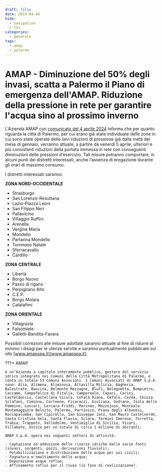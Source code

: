 ```yaml
---
draft: false
date: 2024-04-04
hide:
  - navigation
  - toc
categories:
  - generale
tags:
  - amap
  - palermo
---
```



# AMAP - Diminuzione del 50% degli invasi, scatta a Palermo il Piano di emergenza dell'AMAP. Riduzione della pressione in rete per garantire l'acqua sino al prossimo inverno

L'Azienda AMAP con [comunicato del 4 aprile 2024](https://www.amapspa.it/it/diminuzione-del-50-degli-invasi-scatta-a-palermo-il-piano-di-emergenza-dellamap-riduzione-della-pressione-in-rete-per-garantire-lacqua-sino-al-prossimo-inverno/) informa che per quanto riguarda la città di Palermo, per cui erano già state individuate delle zone in cui sono state operate delle lievi riduzioni di pressione già dalla metà del mese di gennaio, verranno attuate, 
a partire da venerdì 5 aprile, ulteriori e più consistenti riduzioni della portata immessa in rete con conseguenti diminuzioni delle pressioni d’esercizio.  Tali misure potranno comportare, in alcuni punti dei distretti interessati, anche l’assenza di erogazione durante gli orari di massimo consumo.

I distretti interessati saranno:

<!-- more -->

**ZONA NORD-OCCIDENTALE**

- Strasburgo
- San Lorenzo-Resuttana
- Lazio-Piazza Leoni
- San Filippo Neri
- Pallavicino
- Villaggio Ruffini
- Arenella
- Vergine Maria
- Mondello
- Partanna Mondello
- Tommaso Natale
- Sferracavallo
- Cardillo

**ZONA CENTRALE**

- Libertà
- Borgo Nuovo
- Passo di rigano
- Perpignano Alto
- C.E.P.
- Borgo Molara
- Calatafimi

**ZONA ORIENTALE**

- Villagrazia
- Falsomiele
- Galletti-Bandita-Favara

Possibili correzioni alle misure adottate saranno attuate al fine di ridurre al minimo i disagi per le utenze servite e saranno puntualmente pubblicate sul sito [www.amapspa.it](www.amapspa.it).


???+ AMAP

    è un’Azienda a capitale interamente pubblico, gestore del servizio idrico integrato nei Comuni della Città Metropolitana di Palermo, e conta in totale 53 Comuni Associati. I Comuni Associati di AMAP S.p.A. sono: Alia, Alimena, Aliminusa, Altavilla Milicia, Bagheria, Balestrate, Baucina, Belmonte Mezzagno, Blufi, Bolognetta, Bompietro, Caccamo, Campofelice di Fitalia, Camporeale, Capaci, Carini, Casteldaccia, Castellana Sicula, Cefalà Diana, Cefalù, Cerda, Chiusa Sclafani, Ciminna, Corleone, Ficarazzi, Giuliana, Godrano, Isola delle Femmine, Lascari, Lercara Friddi, Marineo, Mezzojuso, Monreale. Montemaggiore Belsito, Palermo, Partinico, Piana degli Albanesi, Roccapalumba, San Cipirello, San Giuseppe Jato, San Mauro Castelverde, Santa Cristina Gela, Santa Flavia, Sciara, Termini Imerese, Torretta, Trabia, Trappeto, Valledolmo, Ventimiglia di Sicilia, Vicari, Villabate, Ustica per un totale di circa 1 milione di abitanti. 
    
    AMAP S.p.A. opera nei seguenti settori di attività:

    - Captazione ed adduzione delle risorse idriche dalle varie fonti (invasi, sorgenti, pozzi, derivazioni fluviali); 
    - Potabilizzazione e distribuzione delle acque per usi civili; 
    - Fognatura e smaltimento delle acque;
    - Depurazione acque reflue; 
    - Affinamento reflui per il riuso (in fase di realizzazione).
